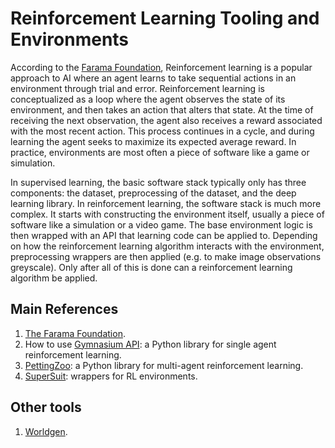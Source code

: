 # Reinforcement Learning Tooling and Environments

According to the [Farama Foundation](https://farama.org/), Reinforcement learning is a popular approach to AI where an agent learns to take sequential actions in an environment through trial and error. Reinforcement learning is conceptualized as a loop where the agent observes the state of its environment, and then takes an action that alters that state. At the time of receiving the next observation, the agent also receives a reward associated with the most recent action. This process continues in a cycle, and during learning the agent seeks to maximize its expected average reward. In practice, environments are most often a piece of software like a game or simulation.  

In supervised learning, the basic software stack typically only has three components: the dataset, preprocessing of the dataset, and the deep learning library. In reinforcement learning, the software stack is much more complex. It starts with constructing the environment itself, usually a piece of software like a simulation or a video game. The base environment logic is then wrapped with an API that learning code can be applied to. Depending on how the reinforcement learning algorithm interacts with the environment, preprocessing wrappers are then applied (e.g. to make image observations greyscale). Only after all of this is done can a reinforcement learning algorithm be applied. 

## Main References

1. [The Farama Foundation](https://farama.org/Announcing-The-Farama-Foundation).
1. How to use [Gymnasium API](https://gymnasium.farama.org/): a Python library for single agent reinforcement learning.
1. [PettingZoo](https://pettingzoo.farama.org/): a Python library for multi-agent reinforcement learning.
1. [SuperSuit](https://github.com/Farama-Foundation/SuperSuit): wrappers for RL environments. 

## Other tools

1. [Worldgen](https://openai.com/blog/emergent-tool-use/).
